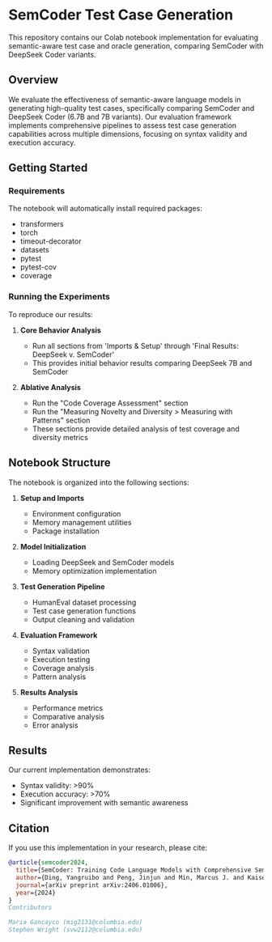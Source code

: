# SemCoder Test Case Generation

This repository contains our Colab notebook implementation for evaluating semantic-aware test case and oracle generation, comparing SemCoder with DeepSeek Coder variants.

## Overview

We evaluate the effectiveness of semantic-aware language models in generating high-quality test cases, specifically comparing SemCoder and DeepSeek Coder (6.7B and 7B variants). Our evaluation framework implements comprehensive pipelines to assess test case generation capabilities across multiple dimensions, focusing on syntax validity and execution accuracy.

## Getting Started

### Requirements
The notebook will automatically install required packages:
- transformers
- torch
- timeout-decorator
- datasets
- pytest
- pytest-cov
- coverage

### Running the Experiments

To reproduce our results:

1. **Core Behavior Analysis**
   - Run all sections from 'Imports & Setup' through 'Final Results: DeepSeek v. SemCoder'
   - This provides initial behavior results comparing DeepSeek 7B and SemCoder

2. **Ablative Analysis**
   - Run the "Code Coverage Assessment" section
   - Run the "Measuring Novelty and Diversity > Measuring with Patterns" section
   - These sections provide detailed analysis of test coverage and diversity metrics

## Notebook Structure

The notebook is organized into the following sections:

1. **Setup and Imports**
   - Environment configuration
   - Memory management utilities
   - Package installation

2. **Model Initialization**
   - Loading DeepSeek and SemCoder models
   - Memory optimization implementation

3. **Test Generation Pipeline**
   - HumanEval dataset processing
   - Test case generation functions
   - Output cleaning and validation

4. **Evaluation Framework**
   - Syntax validation
   - Execution testing
   - Coverage analysis
   - Pattern analysis

5. **Results Analysis**
   - Performance metrics
   - Comparative analysis
   - Error analysis

## Results

Our current implementation demonstrates:
- Syntax validity: >90%
- Execution accuracy: >70%
- Significant improvement with semantic awareness

## Citation

If you use this implementation in your research, please cite:
```bibtex
@article{semcoder2024,
  title={SemCoder: Training Code Language Models with Comprehensive Semantics},
  author={Ding, Yangruibo and Peng, Jinjun and Min, Marcus J. and Kaiser, Gail and Yang, Junfeng and Ray, Baishakhi},
  journal={arXiv preprint arXiv:2406.01006},
  year={2024}
}
Contributors

Maria Gancayco (mig2131@columbia.edu)
Stephen Wright (svw2112@columbia.edu)
